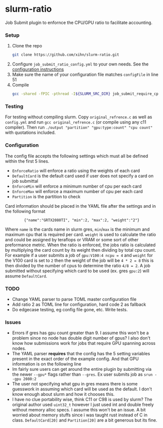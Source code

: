 # slurm-ratio

Job Submit plugin to enfornce the CPU/GPU ratio to facilitate accounting.

### Setup
1. Clone the repo
   ```sh
   git clone https://github.com/xihn/slurm-ratio.git
   ```
3. Configure `job_submit_ratio_config.yml` to your own needs. See the [configuration instructions](#Configuration)
4. Make sure the name of your configuration file matches `configFile` in line 51
5. Compile 
   ```sh
   gcc -shared -fPIC -pthread -I${SLURM_SRC_DIR} job_submit_require_cpu_gpu_ratio.c -o job_submit_require_cpu_gpu_ratio.so
   ```

### Testing

For testing without compiling slurm. Copy `original_refrence.c` as well as `config.yml` and run `gcc original_refrence.c` (or compile using any c11 compiler). Then run `./output "partition" "gpu:type:count" "cpu count"` with quotations included. 

### Configuration
 The config file accepts the following settings which must all be defined within the first 5 lines.
- `EnforceRatio` will enforce a ratio using the weights of each card
- `DefaultCard` is the default card used if user does not specify a card on job submittal
- `EnforceMin` will enforce a minimum number of cpu per each card
- `EnforceMax` will enforce a maximum number of cpu per each card
- `Partition` is the partition to check 

Card information should be placed in the YAML file after the settings and in the following format 
<p align=center> <code>{"name":"GRTX2080TI", "min":2, "max":2, "weight":"2"}</code></p>

Where `name` is the cards name in slurm gres, `min`/`max` is the minimum and maximum cpu that is required per card.
`weight` is used to calculate the ratio and could be assigned by teraflops or VRAM or some sort of other preformance metric. When the ratio is enforced, the jobs ratio is calculated by multiplying the card count by its weight then dividing by total cpu count. For example if a user submits a job of `gpu:V100:4 ncpu = 4` and `weight` for the V100 card is set to `2` then the weight of the job will be `4 * 2 = 8` this is then divided by the number of cpus to determine the ratio `4/8 = 2`. A job submitted without specifying which card to be used (ex. gres `gpu:2`) will assume `DefaultCard`.


### TODO
- Change YAML parser to parse TOML master configuration file
- Add ratio 2 as TOML line for configuration, hard code 2 as fallback
- Do edgecase testing, eg config file gone, etc. Write tests. 


### Issues
- Errors if gres has gpu count greater than 9. I assume this won't be a problem since no node has double digit number of gpus? I also don't know how submissions work for jobs that require GPU spanning across nodes.
- The YAML parser **requires** that the config has the 5 setting variables present in the exact order of the example config. And that GPU information is on the following line
- Im fairly sure users can get around the entire plugin by submitting via the newer `--gpu*` flags rather than `--gres`. Ex user submits job as `srun --gpu 2080:2`
- The user not specifying what gpu in gres means there is some guesswork in assuming which card will be used as the default. I don't know enough about slurm and how it chooses this.
- I have no clue portability wise, think C11 or C98 is used by slurm? The original author used `uint32_t` however I just used int and double freely without memory alloc specs. I assume this won't be an issue. A bit worried about memory stuffs since i was taught rust instead of C in class. `DefaultCard[20]` and `Partition[20]` are a bit generous but its fine.

